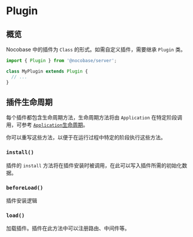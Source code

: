 # Plugin

## 概览

Nocobase 中的插件为 `Class` 的形式。如需自定义插件，需要继承 `Plugin` 类。

```typescript
import { Plugin } from '@nocobase/server';

class MyPlugin extends Plugin {
  // ...
}

```

## 插件生命周期

每个插件都包含生命周期方法，生命周期方法将由 `Application` 在特定阶段调用，可参考 [`Application`生命周期](./application.md)。

你可以重写这些方法，以便于在运行过程中特定的阶段执行这些方法。

### `install()`

插件的 `install` 方法将在插件安装时被调用，在此可以写入插件所需的初始化数据。

### `beforeLoad()`

插件安装逻辑


### `load()`

加载插件。插件在此方法中可以注册路由、中间件等。

